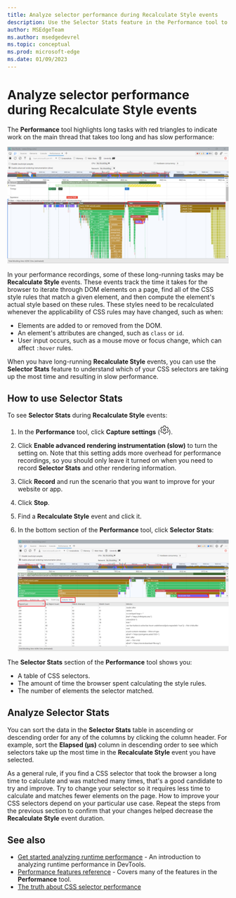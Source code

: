 ```yaml
---
title: Analyze selector performance during Recalculate Style events
description: Use the Selector Stats feature in the Performance tool to understand which of your CSS selectors are taking up the most time during Recalculate Style events.
author: MSEdgeTeam
ms.author: msedgedevrel
ms.topic: conceptual
ms.prod: microsoft-edge
ms.date: 01/09/2023
---
```

# Analyze selector performance during Recalculate Style events

The **Performance** tool highlights long tasks with red triangles to indicate work on the main thread that takes too long and has slow performance:

![Long Task indicators for events on the main thread with slow performance](./selector-stats-images/performance-tool-long-running-task.png)

In your performance recordings, some of these long-running tasks may be **Recalculate Style** events.  These events track the time it takes for the browser to iterate through DOM elements on a page, find all of the CSS style rules that match a given element, and then compute the element's actual style based on these rules.  These styles need to be recalculated whenever the applicability of CSS rules may have changed, such as when:

- Elements are added to or removed from the DOM.
- An element's attributes are changed, such as `class` or `id`.
- User input occurs, such as a mouse move or focus change, which can affect `:hover` rules.

When you have long-running **Recalculate Style** events, you can use the **Selector Stats** feature to understand which of your CSS selectors are taking up the most time and resulting in slow performance.

## How to use Selector Stats

To see **Selector Stats** during **Recalculate Style** events:

1. In the **Performance** tool, click **Capture settings** (![Capture settings icon](../media/capture-settings-icon.png)).

1. Click **Enable advanced rendering instrumentation (slow)** to turn the setting on. Note that this setting adds more overhead for performance recordings, so you should only leave it turned on when you need to record **Selector Stats** and other rendering information.
 
1. Click **Record** and run the scenario that you want to improve for your website or app.

1. Click **Stop**.

1. Find a **Recalculate Style** event and click it.

1. In the bottom section of the **Performance** tool, click **Selector Stats**:

   ![Selector Stats in the Performance tool](./selector-stats-images/performance-tool-selector-stats.png)
 
The **Selector Stats** section of the **Performance** tool shows you:
* A table of CSS selectors.
* The amount of time the browser spent calculating the style rules.
* The number of elements the selector matched.


<!-- ====================================================================== -->
## Analyze Selector Stats

You can sort the data in the **Selector Stats** table in ascending or descending order for any of the columns by clicking the column header.  For example, sort the **Elapsed (µs)** column in descending order to see which selectors take up the most time in the **Recalculate Style** event you have selected.

As a general rule, if you find a CSS selector that took the browser a long time to calculate and was matched many times, that's a good candidate to try and improve.  Try to change your selector so it requires less time to calculate and matches fewer elements on the page.  How to improve your CSS selectors depend on your particular use case. Repeat the steps from the previous section to confirm that your changes helped decrease the **Recalculate Style** event duration.

<!-- ====================================================================== -->
## See also

* [Get started analyzing runtime performance](./index.md) - An introduction to analyzing runtime performance in DevTools.
* [Performance features reference](./reference.md) - Covers many of the features in the **Performance** tool.
* [The truth about CSS selector performance](https://blogs.windows.com/msedgedev/2023/01/17/the-truth-about-css-selector-performance/)